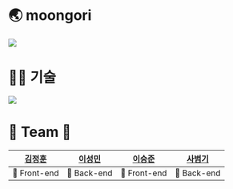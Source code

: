 # :earth_asia: moongori
![](https://cdn.discordapp.com/attachments/904619953775341608/913325577237323776/ee91d67e3bf2fd8b.png)
##

# :technologist: 기술
![](https://cdn.discordapp.com/attachments/904619953775341608/913301492214157382/-3.png)

# :two_men_holding_hands: Team :two_men_holding_hands: 
|[김정훈](https://github.com/rmfhsep)|[이성민](https://github.com/lsm6627)|[이승준](https://github.com/lsj135779)|[사범기](https://github.com/Lawen-s)|
|:---:|:---:|:---:|:---:|
|:closed_book: Front-end|:blue_book:  Back-end|:closed_book: Front-end|:blue_book:  Back-end|
